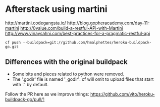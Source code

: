 # Afterstack using martini
http://martini.codegangsta.io/
http://blog.gopheracademy.com/day-11-martini
http://0value.com/build-a-restful-API-with-Martini
http://www.vinaysahni.com/best-practices-for-a-pragmatic-restful-api


    cf push --buildpack=git://github.com/hmalphettes/heroku-buildpack-go.git

## Differences with the original buildpack

* Some bits and pieces related to python were removed.
* The '.godir' file is named '_godir': cf will omit to upload files that start with '.' by default.

Follow the PR here as we improve things: https://github.com/vito/heroku-buildpack-go/pull/1
